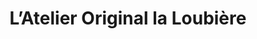---
title: "L’Atelier Original la Loubière"
url: /toulon/latelier-original-la-loubiere/
shop: boulangerie
---